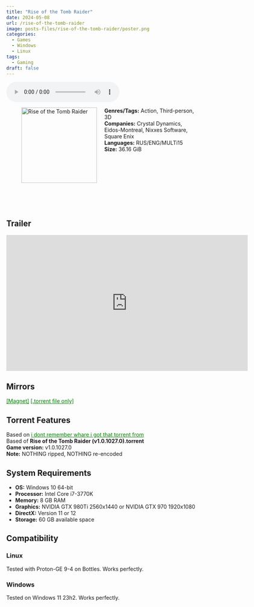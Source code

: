```yaml
---
title: "Rise of the Tomb Raider"
date: 2024-05-08
url: /rise-of-the-tomb-raider
image: posts-files/rise-of-the-tomb-raider/poster.png
categories:
  - Games
  - Windows
  - Linux
tags:
  - Gaming
draft: false
---
```


<style>
  body.dark-mode,
  body.dark-mode main * {
    background: url('/posts-files/rise-of-the-tomb-raider/background.png') center center fixed no-repeat;
    background-size: cover;
    color: #f5f5f5;
  }
</style>

<script>
    document.addEventListener('DOMContentLoaded', function () {
        document.body.classList.add('dark-mode');
        localStorage.setItem('darkMode', 'true');
    });
</script>

<audio controls autoplay>
  <source src="/posts-files/rise-of-the-tomb-raider/music.mp3" type="audio/mp3">
  Your browser does not support the audio tag.
</audio>

<figure style="float: left; margin-right: 20px;">
  <img src="/posts-files/rise-of-the-tomb-raider/poster.png" alt="Rise of the Tomb Raider" style="width: 200px;">
</figure>

**Genres/Tags:** Action, Third-person, 3D  
**Companies:** Crystal Dynamics, Eidos-Montreal, Nixxes Software, Square Enix  
**Languages:** RUS/ENG/MULTi15  
**Size:** 36.16 GiB  
# ⠀
# ⠀

## Trailer
<iframe width="640" height="360" src="https://www.youtube.com/embed/1_FIyNcQSgA" title="Rise of the Tomb Raider - 20 Year Celebration Launch Trailer | PS4" frameborder="0" allow="accelerometer; autoplay; clipboard-write; encrypted-media; gyroscope; picture-in-picture; web-share" referrerpolicy="strict-origin-when-cross-origin" allowfullscreen></iframe>

## Mirrors
<a href="magnet:?xt=urn:btih:JXUPB2TXP5Y5T73IV44QSOLBHQBJ2OAN&dn=Rise%20of%20the%20Tomb%20Raider" style="color: green;">[Magnet]</a>
<a href="https://www.dropbox.com/scl/fi/1chjrm50l2kj0add1nrml/Shadow-of-the-Tomb-Raider.torrent?rlkey=2c5zi1hdemgplg5tk88jciixc&dl=1" style="color: green;">[.torrent file only]</a>

## Torrent Features
Based on <a href="https://www.dropbox.com/scl/fi/mbwx7wy40r0ye79ejs4n3/Rise-of-the-Tomb-Raider-v1.0.1027.0.torrent?rlkey=8eicbktn6qlfwmaq1mx01f1jo&dl=1" style="color: green;">i dont remember whare i got that torrent from</a>  
Based of **Rise of the Tomb Raider (v1.0.1027.0).torrent**  
**Game version:** v1.0.1027.0  
**Note:** NOTHING ripped, NOTHING re-encoded  

## System Requirements
- **OS:** Windows 10 64-bit
- **Processor:** Intel Core i7-3770K
- **Memory:** 8 GB RAM
- **Graphics:** NVIDIA GTX 980Ti 2560x1440 or NVIDIA GTX 970 1920x1080
- **DirectX:** Version 11 or 12 
- **Storage:** 60 GB available space

## Compatibility
### Linux
Tested with Proton-GE 9-4 on Bottles. Works perfectly.

### Windows
Tested on Windows 11 23h2. Works perfectly.

